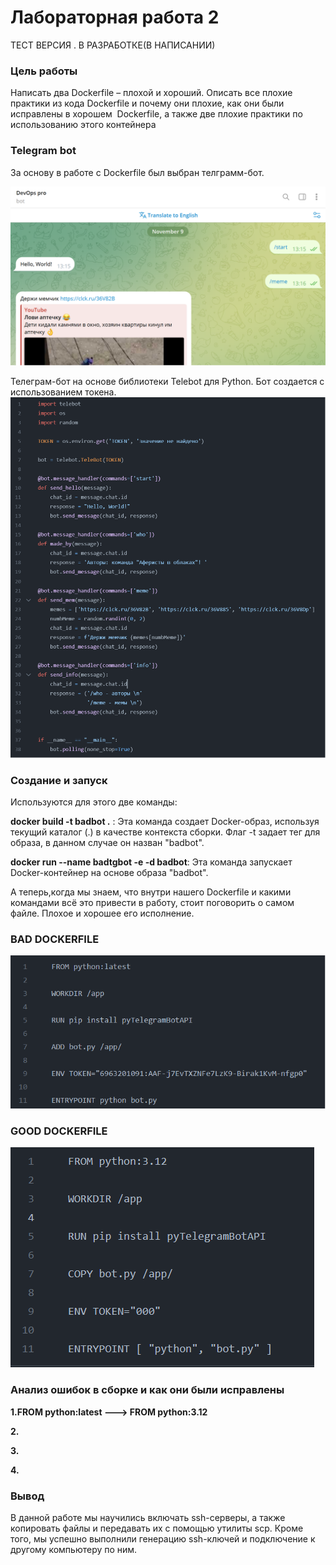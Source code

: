 # Лабораторная работа 2
 ТЕСТ ВЕРСИЯ . В РАЗРАБОТКЕ(В НАПИСАНИИ)

### Цель работы
Написать два Dockerfile – плохой и хороший. Описать все плохие практики из кода Dockerfile и почему они плохие, как они были исправлены в хорошем  Dockerfile, а также две плохие практики по использованию этого контейнера



### Telegram bot

За основу в работе с Dockerfile был выбран телграмм-бот.

![Телеграм бот](./Pictures/телега.png)

Телеграм-бот на основе библиотеки Telebot для Python. Бот создается с использованием токена.
![Код бота](./Pictures/кодбота.png)

### Создание и запуск

Используются для этого две команды:

**docker build -t badbot .** : Эта команда создает Docker-образ, используя текущий каталог (.) в качестве контекста сборки. Флаг -t задает тег для образа, в данном случае он назван "badbot".

**docker run --name badtgbot -e -d badbot**: Эта команда запускает Docker-контейнер на основе образа "badbot". 

А теперь,когда мы знаем, что внутри нашего Dockerfile и какими командами всё это привести в работу, стоит поговорить о самом файле. Плохое и хорошее его исполнение.


### BAD DOCKERFILE
![плохо](./Pictures/плохойфайл.png)

### GOOD DOCKERFILE
![хорошо](./Pictures/хорошийфайл.png)

### Анализ ошибок в сборке и как они были исправлены
**1.FROM python:latest ---> FROM python:3.12**



**2.**

**3.**

**4.**

### Вывод

В данной работе мы научились включать ssh-серверы, а также копировать файлы и передавать их с помощью утилиты scp. Кроме того, мы успешно выполнили генерацию ssh-ключей и подключение к другому компьютеру по ним.
